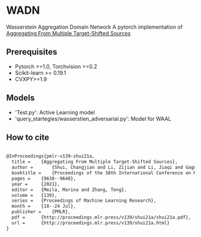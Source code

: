 # WADN
Wasserstein Aggregation Domain Network
A pytorch implementation of [Aggregating From Multiple Target-Shifted Sources](https://arxiv.org/abs/2105.04051)



## Prerequisites

- Pytorch >=1.0, Torchvision >=0.2 
- Scikit-learn >= 0.19.1
- CVXPY>=1.9
 
## Models

- 'Test.py': Active Learning model 
- 'query_startegies/wasserstien_adversarial.py': Model for WAAL
## How to cite

```xml

@InProceedings{pmlr-v139-shui21a,
  title = 	 {Aggregating From Multiple Target-Shifted Sources},
  author =       {Shui, Changjian and Li, Zijian and Li, Jiaqi and Gagn{\'e}, Christian and Ling, Charles X and Wang, Boyu},
  booktitle = 	 {Proceedings of the 38th International Conference on Machine Learning},
  pages = 	 {9638--9648},
  year = 	 {2021},
  editor = 	 {Meila, Marina and Zhang, Tong},
  volume = 	 {139},
  series = 	 {Proceedings of Machine Learning Research},
  month = 	 {18--24 Jul},
  publisher =    {PMLR},
  pdf = 	 {http://proceedings.mlr.press/v139/shui21a/shui21a.pdf},
  url = 	 {http://proceedings.mlr.press/v139/shui21a.html}
}

```

